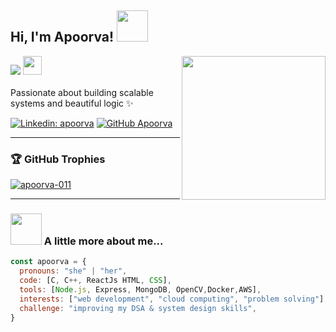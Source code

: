 <h2> Hi, I'm Apoorva! <img src="https://media.giphy.com/media/mGcNjsfWAjY5AEZNw6/giphy.gif" width="50"></h2>
<img align='right' src="https://media.giphy.com/media/ieyl9zmCjO4b4t6qoY/giphy.gif" width="230">

 ![](https://komarev.com/ghpvc/?username=apoorva-011&style=flat-square&color=ff69b4)
  <img src="https://media.giphy.com/media/WUlplcMpOCEmTGBtBW/giphy.gif" width="30">  
<br>Passionate about building scalable systems and beautiful logic ✨</em></p>

[![Linkedin: apoorva](https://img.shields.io/badge/-Apoorva-blue?style=flat-square&logo=Linkedin&logoColor=white&link=https://www.linkedin.com/in/apoorva/)](https://www.linkedin.com/in/apoorva-12a654280/)
[![GitHub Apoorva](https://img.shields.io/github/followers/apoorva-011?label=follow&style=social)](https://github.com/apoorva-011)

---

### 🏆 GitHub Trophies  
<p align="left">
  <a href="https://github.com/ryo-ma/github-profile-trophy">
    <img src="https://github-profile-trophy.vercel.app/?username=apoorva-011&theme=onedark&margin-w=10&margin-h=10" alt="apoorva-011" />
  </a>
</p>

---

### <img src="https://media.giphy.com/media/VgCDAzcKvsR6OM0uWg/giphy.gif" width="50"> A little more about me...

```javascript
const apoorva = {
  pronouns: "she" | "her",
  code: [C, C++, ReactJs HTML, CSS],
  tools: [Node.js, Express, MongoDB, OpenCV,Docker,AWS],
  interests: ["web development", "cloud computing", "problem solving"],
  challenge: "improving my DSA & system design skills",
}

